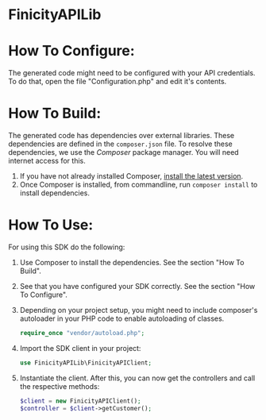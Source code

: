 FinicityAPILib
=================


How To Configure:
=================
The generated code might need to be configured with your API credentials. To do that,
open the file "Configuration.php" and edit it's contents.

How To Build: 
=============
The generated code has dependencies over external libraries. These dependencies
are defined in the `composer.json` file. To resolve these dependencies, we use
the *Composer* package manager. You will need internet access for this.

1. If you have not already installed Composer, [install the latest version](https://getcomposer.org/download/).
2. Once Composer is installed, from commandline, run `composer install` 
    to install dependencies.

How To Use:
===========
For using this SDK do the following:

1. Use Composer to install the dependencies. See the section "How To Build".
2. See that you have configured your SDK correctly. See the section "How To Configure".
3. Depending on your project setup, you might need to include composer's autoloader
   in your PHP code to enable autoloading of classes.

   ```PHP
   require_once "vendor/autoload.php";
   ```
4. Import the SDK client in your project: 

    ```PHP
    use FinicityAPILib\FinicityAPIClient;
    ```
5. Instantiate the client. After this, you can now get the controllers and call the
    respective methods:

    ```PHP
    $client = new FinicityAPIClient();
    $controller = $client->getCustomer();
    ```

